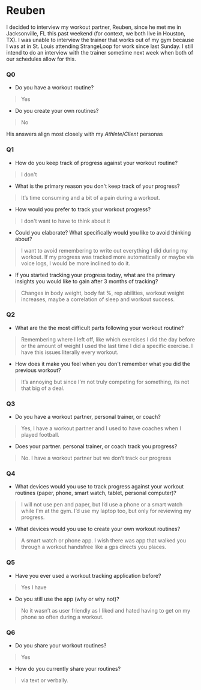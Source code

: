 # Reuben

I decided to interview my workout partner, Reuben, since he met me in Jacksonville, FL this past weekend (for context, we both live in Houston, TX). I was unable to interview the trainer that works out of my gym because I was at in St. Louis attending StrangeLoop for work since last Sunday. I still intend to do an interview with the trainer sometime next week when both of our schedules allow for this.


### Q0

* Do you have a workout routine?

> Yes

* Do you create your own routines?

> No

His answers align most closely with my _Athlete_/_Client_ personas

### Q1

* How do you keep track of progress against your workout routine?

> I don't

* What is the primary reason you don't keep track of your progress?

> It’s time consuming and a bit of a pain during a workout.

* How would you prefer to track your workout progress?

> I don't want to have to think about it

* Could you elaborate? What specifically would you like to avoid thinking about?

> I want to avoid remembering to write out everything I did during my workout. If my progress was tracked more automatically or maybe via voice logs, I would be more inclined to do it.


* If you started tracking  your progress today, what are the primary insights you would like to gain after 3 months of tracking?

> Changes in body weight, body fat %, rep abilities, workout weight increases, maybe a correlation of sleep and workout success.

### Q2

* What are the the most difficult parts following your workout routine?

> Remembering where I left off, like which exercises I did the day before or the amount of weight I used the last time I did a specific exercise. I have this issues literally every workout.

* How does it make you feel when you don't remember what you did the previous workout?

> It’s annoying but since I’m not truly competing for something, its not that big of a deal.


### Q3

* Do you have a workout partner, personal trainer, or coach?

> Yes, I have a workout partner and I used to have coaches when I played football.

* Does your partner. personal trainer, or coach track you progress?

> No. I have a workout partner but we don’t track our progress

### Q4

* What devices would you use to track progress against your workout routines (paper, phone, smart watch, tablet, personal computer)?

> I will not use pen and paper, but I’d use a phone or a smart watch while I'm at the gym. I’d use my laptop too, but only for reviewing my progress.

* What devices would you use to create your own workout routines?

> A smart watch or phone app. I wish there was app that walked you through a workout handsfree like a gps directs you places.


### Q5

* Have you ever used a workout tracking application before?

> Yes I have

* Do you still use the app (why or why not)?

> No it wasn’t as user friendly as I liked and hated having to get on my phone so often during a workout.

### Q6

* Do you share your workout routines?

> Yes

* How do you currently share your routines?

> via text or verbally.

